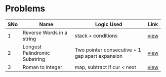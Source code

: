 # Problems

SNo | Name | Logic Used | Link |
----|------|------------|------|
1 | Reverse Words in a string | stack + conditions | [view](reverse_words.cpp)
2 | Longest Palindromic Substring | Two pointer consecutive + 1 gap apart expansion | [view](longest_palindromic_substring.cpp)
3 | Roman to integer | map, subtract if cur < next | [view](roman_to_integer.cpp)